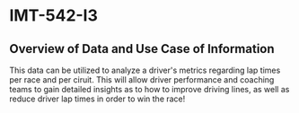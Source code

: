 # IMT-542-I3

## Overview of Data and Use Case of Information
This data can be utilized to analyze a driver's metrics regarding lap times per race and per ciruit. This will allow driver performance and coaching teams to  gain detailed insights as to how to improve driving lines, as well as reduce driver lap times in order to win the race!
